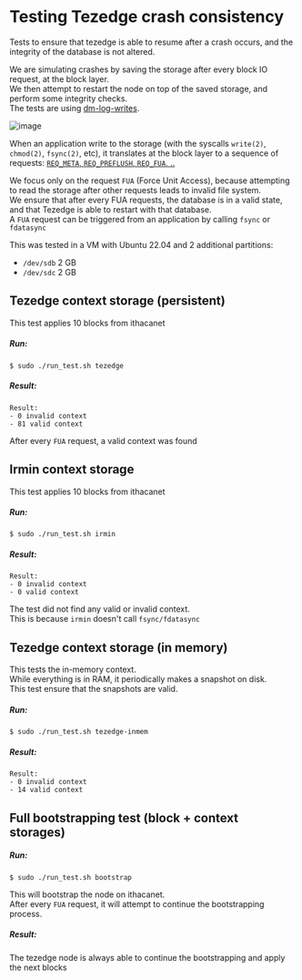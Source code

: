 # Testing Tezedge crash consistency

Tests to ensure that tezedge is able to resume after a crash occurs, and the integrity of the database is not altered.  

We are simulating crashes by saving the storage after every block IO request, at the block layer.  
We then attempt to restart the node on top of the saved storage, and perform some integrity checks.  
The tests are using [dm-log-writes](https://www.kernel.org/doc/html/latest/admin-guide/device-mapper/log-writes.html).  

![image](https://www.thomas-krenn.com/de/wikiDE/images/e/e0/Linux-storage-stack-diagram_v4.10.png)

When an application write to the storage (with the syscalls `write(2)`, `chmod(2)`, `fsync(2)`, etc), it translates
at the block layer to a sequence of requests: [`REQ_META`, `REQ_PREFLUSH`, `REQ_FUA`, ..](https://github.com/torvalds/linux/blob/8ab2afa23bd197df47819a87f0265c0ac95c5b6a/include/linux/blk_types.h#L387-L422)

We focus only on the request `FUA` (Force Unit Access), because attempting to read the storage after other requests leads to invalid file system.  
We ensure that after every FUA requests, the database is in a valid state, and that Tezedge is able to restart with
that database.   
A `FUA` request can be triggered from an application by calling `fsync` or `fdatasync`

This was tested in a VM with Ubuntu 22.04 and 2 additional partitions:
- `/dev/sdb` 2 GB
- `/dev/sdc` 2 GB

## Tezedge context storage (persistent)

This test applies 10 blocks from ithacanet

##### Run:
```
$ sudo ./run_test.sh tezedge
```
##### Result:
```
Result:
- 0 invalid context
- 81 valid context
```
After every `FUA` request, a valid context was found

## Irmin context storage 

This test applies 10 blocks from ithacanet

##### Run:
```
$ sudo ./run_test.sh irmin
```
##### Result:
```
Result:
- 0 invalid context
- 0 valid context
```
The test did not find any valid or invalid context.  
This is because `irmin` doesn't call `fsync/fdatasync`

## Tezedge context storage (in memory)

This tests the in-memory context.  
While everything is in RAM, it periodically makes a snapshot on disk.  
This test ensure that the snapshots are valid.

##### Run:
```
$ sudo ./run_test.sh tezedge-inmem
```
##### Result:
```
Result:
- 0 invalid context
- 14 valid context
```

## Full bootstrapping test (block + context storages)

##### Run:
```
$ sudo ./run_test.sh bootstrap
```

This will bootstrap the node on ithacanet.  
After every `FUA` request, it will attempt to continue the bootstrapping process.  

##### Result:

The tezedge node is always able to continue the bootstrapping and apply the next blocks
